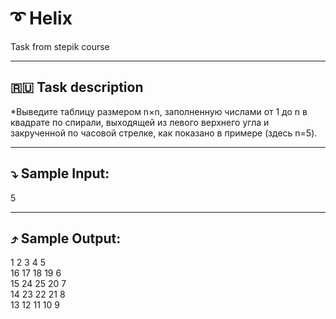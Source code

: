 # :curly_loop: Helix
Task from stepik course
____
## :ru: Task description
*Выведите таблицу размером n×n, заполненную числами от 1 до n в квадрате по спирали, выходящей из левого верхнего угла и закрученной по часовой стрелке, как показано в примере (здесь n=5).
____
## :arrow_heading_down: Sample Input:
5
____
## :arrow_heading_up: Sample Output:
1 2 3 4 5    
16 17 18 19 6    
15 24 25 20 7    
14 23 22 21 8    
13 12 11 10 9    

